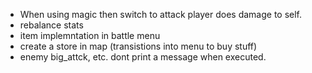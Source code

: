 - When using magic then switch to attack player does damage to self.
- rebalance stats
- item implemntation in battle menu
- create a store in map (transistions into menu to buy stuff)
- enemy big\_attck, etc. dont print a message when executed.
